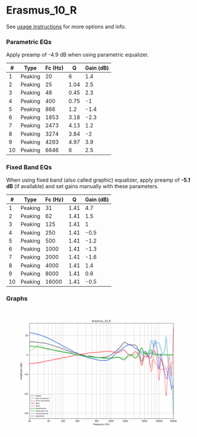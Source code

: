 # Erasmus_10_R
See [usage instructions](https://github.com/jaakkopasanen/AutoEq#usage) for more options and info.

### Parametric EQs
Apply preamp of -4.9 dB when using parametric equalizer.

|   # | Type    |   Fc (Hz) |    Q |   Gain (dB) |
|-----|---------|-----------|------|-------------|
|   1 | Peaking |        20 | 6    |         1.4 |
|   2 | Peaking |        25 | 1.04 |         2.5 |
|   3 | Peaking |        48 | 0.45 |         2.3 |
|   4 | Peaking |       400 | 0.75 |        -1   |
|   5 | Peaking |       866 | 1.2  |        -1.4 |
|   6 | Peaking |      1853 | 3.18 |        -2.3 |
|   7 | Peaking |      2473 | 4.13 |         1.2 |
|   8 | Peaking |      3274 | 3.84 |        -2   |
|   9 | Peaking |      4293 | 4.97 |         3.9 |
|  10 | Peaking |      6646 | 6    |         2.5 |

### Fixed Band EQs
When using fixed band (also called graphic) equalizer, apply preamp of **-5.1 dB** (if available) and set gains manually with these parameters.

|   # | Type    |   Fc (Hz) |    Q |   Gain (dB) |
|-----|---------|-----------|------|-------------|
|   1 | Peaking |        31 | 1.41 |         4.7 |
|   2 | Peaking |        62 | 1.41 |         1.5 |
|   3 | Peaking |       125 | 1.41 |         1   |
|   4 | Peaking |       250 | 1.41 |        -0.5 |
|   5 | Peaking |       500 | 1.41 |        -1.2 |
|   6 | Peaking |      1000 | 1.41 |        -1.3 |
|   7 | Peaking |      2000 | 1.41 |        -1.6 |
|   8 | Peaking |      4000 | 1.41 |         1.4 |
|   9 | Peaking |      8000 | 1.41 |         0.6 |
|  10 | Peaking |     16000 | 1.41 |        -0.5 |

### Graphs
![](./Erasmus_10_R.png)
